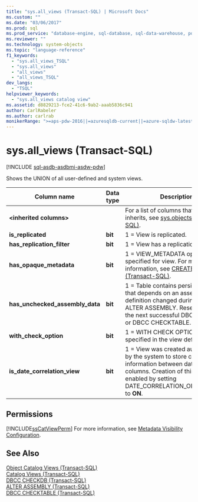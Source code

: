 ```yaml
---
title: "sys.all_views (Transact-SQL) | Microsoft Docs"
ms.custom: ""
ms.date: "03/06/2017"
ms.prod: sql
ms.prod_service: "database-engine, sql-database, sql-data-warehouse, pdw"
ms.reviewer: ""
ms.technology: system-objects
ms.topic: "language-reference"
f1_keywords: 
  - "sys.all_views_TSQL"
  - "sys.all_views"
  - "all_views"
  - "all_views_TSQL"
dev_langs: 
  - "TSQL"
helpviewer_keywords: 
  - "sys.all_views catalog view"
ms.assetid: d8829213-fce2-41c6-9ab2-aaab5836c941
author: CarlRabeler
ms.author: carlrab
monikerRange: ">=aps-pdw-2016||=azuresqldb-current||=azure-sqldw-latest||>=sql-server-2016||=sqlallproducts-allversions||>=sql-server-linux-2017||=azuresqldb-mi-current"
---
```

# sys.all_views (Transact-SQL)
[!INCLUDE [sql-asdb-asdbmi-asdw-pdw](../../includes/applies-to-version/sql-asdb-asdbmi-asdw-pdw.md)]

  Shows the UNION of all user-defined and system views.  
  
|Column name|Data type|Description|  
|-----------------|---------------|-----------------|  
|**\<inherited columns>**||For a list of columns that this view inherits, see [sys.objects &#40;Transact-SQL&#41;](../../relational-databases/system-catalog-views/sys-objects-transact-sql.md).|  
|**is_replicated**|**bit**|1 = View is replicated.|  
|**has_replication_filter**|**bit**|1 = View has a replication filter.|  
|**has_opaque_metadata**|**bit**|1 = VIEW_METADATA option specified for view. For more information, see [CREATE VIEW &#40;Transact-SQL&#41;](../../t-sql/statements/create-view-transact-sql.md).|  
|**has_unchecked_assembly_data**|**bit**|1 = Table contains persisted data that depends on an assembly whose definition changed during the last ALTER ASSEMBLY. Resets to 0 after the next successful DBCC CHECKDB or DBCC CHECKTABLE.|  
|**with_check_option**|**bit**|1 = WITH CHECK OPTION was specified in the view definition.|  
|**is_date_correlation_view**|**bit**|1 = View was created automatically by the system to store correlation information between datetime columns. Creation of this view was enabled by setting DATE_CORRELATION_OPTIMIZATION to **ON**.|  
  
## Permissions  
 [!INCLUDE[ssCatViewPerm](../../includes/sscatviewperm-md.md)] For more information, see [Metadata Visibility Configuration](../../relational-databases/security/metadata-visibility-configuration.md).  
  
## See Also  
 [Object Catalog Views &#40;Transact-SQL&#41;](../../relational-databases/system-catalog-views/object-catalog-views-transact-sql.md)   
 [Catalog Views &#40;Transact-SQL&#41;](../../relational-databases/system-catalog-views/catalog-views-transact-sql.md)   
 [DBCC CHECKDB &#40;Transact-SQL&#41;](../../t-sql/database-console-commands/dbcc-checkdb-transact-sql.md)   
 [ALTER ASSEMBLY &#40;Transact-SQL&#41;](../../t-sql/statements/alter-assembly-transact-sql.md)   
 [DBCC CHECKTABLE &#40;Transact-SQL&#41;](../../t-sql/database-console-commands/dbcc-checktable-transact-sql.md)  
  
  
